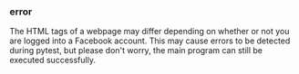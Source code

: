 ### error

The HTML tags of a webpage may differ depending on whether or not you are logged into a Facebook account. This may cause errors to be detected during pytest, but please don't worry, the main program can still be executed successfully.